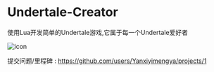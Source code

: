 # Undertale-Creator
使用Lua开发简单的Undertale游戏,它属于每一个Undertale爱好者

![icon](https://github.com/Yanxiyimengya/Undertale-Creator/assets/140093497/46e04029-2ae8-42d3-afba-20234cffe429)


提交问题/里程碑 : https://github.com/users/Yanxiyimengya/projects/1
